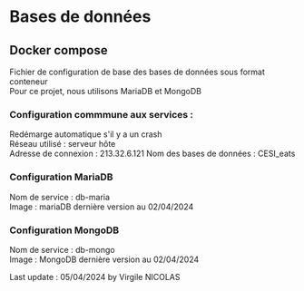 # Bases de données

## Docker compose
Fichier de configuration de base des bases de données sous format conteneur  
Pour ce projet, nous utilisons MariaDB et MongoDB

### Configuration commmune aux services :
Redémarge automatique s'il y a un crash  
Réseau utilisé : serveur hôte  
Adresse de connexion : 213.32.6.121
Nom des bases de données : CESI_eats

### Configuration MariaDB
Nom de service : db-maria  
Image : mariaDB dernière version au 02/04/2024

### Configuration MongoDB
Nom de service : db-mongo  
Image : MongoDB dernière version au 02/04/2024

Last update : 05/04/2024 by Virgile NICOLAS
